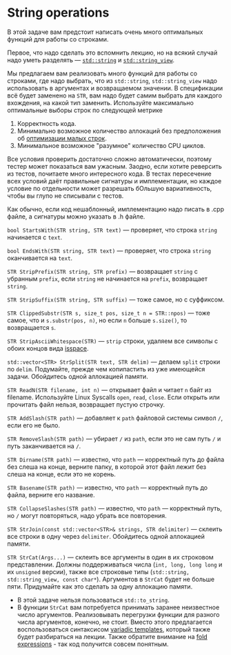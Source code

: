 # String operations

В этой задаче вам предстоит написать очень много оптимальных функций для работы со строками.

Первое, что надо сделать это вспомнить лекцию, но на всякий случай надо уметь разделять — [`std::string`](http://en.cppreference.com/w/cpp/string/basic_string_view) и [`std::string_view`](http://en.cppreference.com/w/cpp/string/basic_string_view).

Мы предлагаем вам реализовать много функций для работы со строками, где надо выбрать, что из `std::string`, `std::string_view` надо использовать в аргументах и возвращаемом значении. В спецификации всё будет заменено на `STR`, вам надо будет самим выбрать для каждого вхождения, на какой тип заменить. Используйте максимально оптимальные выборы строк по следующей метрике

1. Корректность кода.
2. Минимально возможное количество аллокаций без предположения об [оптимизации малых строк](https://blogs.msmvps.com/gdicanio/2016/11/17/the-small-string-optimization/).
3. Минимальное возможное "разумное" количество CPU циклов.

Все условия проверить достаточно сложно автоматически, поэтому тестер может показаться вам ужасным. Заодно, если хотите реверсить из тестов, почитаете много интересного кода. В тестах пересечение всех условий даёт правильные сигнатуры и имплементации, но каждое условие по отдельности может разрешать бОльшую вариативность, чтобы вы глупо не списывали с тестов.

Как обычно, если код нешаблонный, имплементацию надо писать в .cpp файле, а сигнатуры можно указать в .h файле.

`bool StartsWith(STR string, STR text)` — проверяет, что строка `string` начинается с `text`.

`bool EndsWith(STR string, STR text)` — проверяет, что строка `string` оканчивается на `text`.

`STR StripPrefix(STR string, STR prefix)` — возвращает `string` с убранным `prefix`,
если `string` не начинается на `prefix`, возвращает `string`.

`STR StripSuffix(STR string, STR suffix)` — тоже самое, но с суффиксом.

`STR ClippedSubstr(STR s, size_t pos, size_t n = STR::npos)` — тоже самое, что и `s.substr(pos, n)`,
но если `n` больше `s.size()`, то возвращается `s`.

`STR StripAsciiWhitespace(STR)` — `strip` строки, удаляем все символы с обоих концов
вида [isspace](https://en.cppreference.com/w/cpp/string/byte/isspace).

`std::vector<STR> StrSplit(STR text, STR delim)` — делаем `split` строки по `delim`. Подумайте, прежде чем копипастить из уже имеющейся задачи. Обойдитесь одной аллокацией памяти.

`STR ReadN(STR filename, int n)` — открывает файл и читает `n` байт из filename. Используйте Linux Syscalls `open`, `read`, `close`. Если открыть или прочитать файл нельзя, возвращает пустую строчку.

`STR AddSlash(STR path)` — добавляет к `path` файловой системы символ `/`, если его не было.

`STR RemoveSlash(STR path)` — убирает `/` из `path`, если это не сам путь `/` и путь заканчивается на `/`.

`STR Dirname(STR path)` — известно, что `path` — корректный путь до файла без слеша на конце, верните папку, в которой этот файл лежит без слеша на конце, если это не корень.

`STR Basename(STR path)` — известно, что `path` — корректный путь до файла, верните его название.

`STR CollapseSlashes(STR path)` — известно, что `path` — корректный путь, но `/` могут повторяться, надо убрать все повторения.

`STR StrJoin(const std::vector<STR>& strings, STR delimiter)` — склеить все строки в одну через `delimiter`.
Обойдитесь одной аллокацией памяти.

`STR StrCat(Args...)` — склеить все аргументы в один в их строковом представлении. Должны поддерживаться числа (`int, long, long long` и их `unsigned` версии), также все строковые типы (`std::string, std::string_view, const char*`). Аргументов в `StrCat` будет не больше пяти. Придумайте как это сделать за одну аллокацию памяти.

* В этой задаче нельзя пользоваться `std::to_string`.
* В функции `StrCat` вам потребуется принимать заранее неизвестное число аргументов. Реализовывать перегрузки функции для разного числа аргументов, конечно, не стоит. Вместо этого предлагается воспользоваться синтаксисом [variadic templates](https://en.cppreference.com/w/cpp/language/parameter_pack), который также будет разбираться на лекции. Также обратите внимание на [fold expressions](https://en.cppreference.com/w/cpp/language/fold) - так код получится совсем понятным.